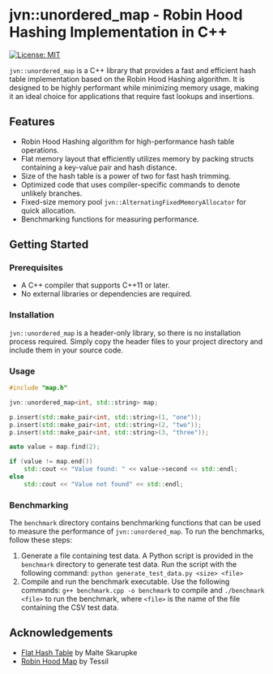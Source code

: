 # jvn::unordered_map - Robin Hood Hashing Implementation in C++
[![License: MIT](https://img.shields.io/badge/License-MIT-yellow.svg)](https://opensource.org/licenses/MIT)

`jvn::unordered_map` is a C++ library that provides a fast and efficient hash table implementation based on the Robin Hood Hashing algorithm. It is designed to be highly performant while minimizing memory usage, making it an ideal choice for applications that require fast lookups and insertions.

## Features

* Robin Hood Hashing algorithm for high-performance hash table operations.
* Flat memory layout that efficiently utilizes memory by packing structs containing a key-value pair and hash distance.
* Size of the hash table is a power of two for fast hash trimming.
* Optimized code that uses compiler-specific commands to denote unlikely branches.
* Fixed-size memory pool `jvn::AlternatingFixedMemoryAllocator` for quick allocation.
* Benchmarking functions for measuring performance.

## Getting Started

### Prerequisites

* A C++ compiler that supports C++11 or later.
* No external libraries or dependencies are required.

### Installation

`jvn::unordered_map` is a header-only library, so there is no installation process required. Simply copy the header files to your project directory and include them in your source code.

### Usage

```cpp
#include "map.h"

jvn::unordered_map<int, std::string> map;

p.insert(std::make_pair<int, std::string>(1, "one"));
p.insert(std::make_pair<int, std::string>(2, "two"));
p.insert(std::make_pair<int, std::string>(3, "three"));

auto value = map.find(2);

if (value != map.end())
    std::cout << "Value found: " << value->second << std::endl;
else
    std::cout << "Value not found" << std::endl;
```
### Benchmarking

The `benchmark` directory contains benchmarking functions that can be used to measure the performance of `jvn::unordered_map`. To run the benchmarks, follow these steps:

1. Generate a file containing test data. A Python script is provided in the `benchmark` directory to generate test data. Run the script with the following command: `python generate_test_data.py <size> <file>`
2. Compile and run the benchmark executable. Use the following commands: `g++ benchmark.cpp -o benchmark` to compile and `./benchmark <file>` to run the benchmark, where `<file>` is the name of the file containing the CSV test data.

## Acknowledgements

* [Flat Hash Table](https://github.com/skarupke/flat_hash_map) by Malte Skarupke
* [Robin Hood Map](https://github.com/Tessil/robin-map "Robin-hood Map") by Tessil
